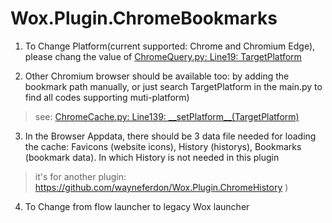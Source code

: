 <!--
 * @Author: WayneFerdon wayneferdon@hotmail.com
 * @Date: 2023-03-04 12:45:55
 * @LastEditors: WayneFerdon wayneferdon@hotmail.com
 * @LastEditTime: 2023-03-04 23:15:29
 * @FilePath: \undefinedc:\Users\WayneFerdon\AppData\Local\FlowLauncher\app-1.14.0\Plugins\Flow.Launcher.Plugin.ChromeBookmarks\README.md
 * ----------------------------------------------------------------
 * Copyright (c) 2023 by Wayne Ferdon Studio. All rights reserved.
 * Licensed to the .NET Foundation under one or more agreements.
 * The .NET Foundation licenses this file to you under the MIT license.
 * See the LICENSE file in the project root for more information.
-->
# Wox.Plugin.ChromeBookmarks

1. To Change Platform(current supported: Chrome and Chromium Edge), please chang the value of [ChromeQuery.py: Line19: TargetPlatform](https://github.com/WayneFerdon/Wox.Plugin.ChromeBookmarks/blob/master/ChromeQuery.py#L19)

2. Other Chromium browser should be available too: by adding the bookmark path manually, or just search TargetPlatform in the main.py to find all codes supporting muti-platform)
>see: [ChromeCache.py: Line139: \_\_setPlatform__(TargetPlatform)](https://github.com/WayneFerdon/Wox.Plugin.ChromeBookmarks/blob/master/ChromeCache.py#L139)

3. In the Browser Appdata, there should be 3 data file needed for loading the cache: Favicons (website icons), History (historys), Bookmarks (bookmark data). In which History is not needed in this plugin
> it's for another plugin: https://github.com/wayneferdon/Wox.Plugin.ChromeHistory )

4. To Change from flow launcher to legacy Wox launcher
